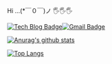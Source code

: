 Hi
...(*￣０￣)ノ 🖐🖐🖐

 [![Tech Blog Badge](http://img.shields.io/badge/-Tech%20blog-2197f8?style=for-the-badge&logo=Blogger&logoColor=white&link=https://notepad96.tistory.com/)](https://notepad96.tistory.com/)[![Gmail Badge](https://img.shields.io/badge/Gmail-d14836?style=for-the-badge&logo=Gmail&logoColor=white&link=mailto:notepad1029@gmail.com)](mailto:notepad1029@gmail.com)


[![Anurag's github stats](https://github-readme-stats.vercel.app/api?username=Notepad96&show_icons=true&theme=tokyonight)](https://github.com/anuraghazra/github-readme-stats)

[![Top Langs](https://github-readme-stats.vercel.app/api/top-langs/?username=Notepad96&theme=tokyonight)](https://github.com/anuraghazra/github-readme-stats)

<!--
**Notepad96/Notepad96** is a ✨ _special_ ✨ repository because its `README.md` (this file) appears on your GitHub profile.

Here are some ideas to get you started:

- 🔭 I’m currently working on ...
- 🌱 I’m currently learning ...
- 👯 I’m looking to collaborate on ...
- 🤔 I’m looking for help with ...
- 💬 Ask me about ...
- 📫 How to reach me: ...
- 😄 Pronouns: ...
- ⚡ Fun fact: ...
-->
